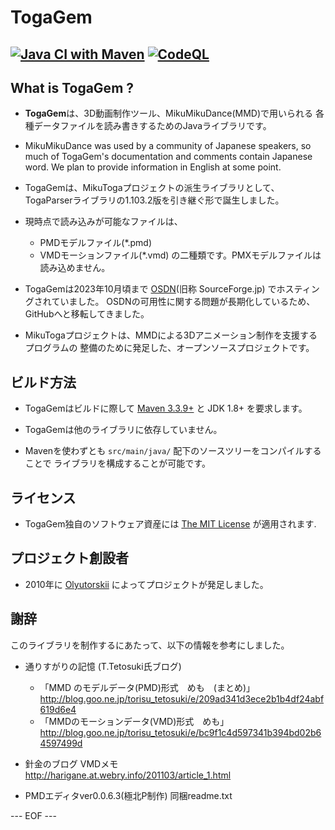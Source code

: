 # TogaGem #

[![Java CI with Maven](https://github.com/olyutorskii/TogaGem/actions/workflows/maven.yml/badge.svg)](https://github.com/olyutorskii/TogaGem/actions/workflows/maven.yml)
[![CodeQL](https://github.com/olyutorskii/TogaGem/actions/workflows/codeql-analysis.yml/badge.svg)](https://github.com/olyutorskii/TogaGem/actions/workflows/codeql-analysis.yml)
-----------------------------------------------------------------------


## What is TogaGem ? ##

* **TogaGem**は、3D動画制作ツール、MikuMikuDance(MMD)で用いられる
各種データファイルを読み書きするためのJavaライブラリです。

* MikuMikuDance was used by a community of Japanese speakers,
so much of TogaGem's documentation and comments contain Japanese word.
We plan to provide information in English at some point.

* TogaGemは、MikuTogaプロジェクトの派生ライブラリとして、
TogaParserライブラリの1.103.2版を引き継ぐ形で誕生しました。

* 現時点で読み込みが可能なファイルは、
  - PMDモデルファイル(*.pmd)
  - VMDモーションファイル(*.vmd)
の二種類です。PMXモデルファイルは読み込めません。

* TogaGemは2023年10月頃まで [OSDN][OSDN](旧称 SourceForge.jp)
でホスティングされていました。
OSDNの可用性に関する問題が長期化しているため、GitHubへと移転してきました。

* MikuTogaプロジェクトは、MMDによる3Dアニメーション制作を支援するプログラムの
整備のために発足した、オープンソースプロジェクトです。


## ビルド方法 ##

* TogaGemはビルドに際して [Maven 3.3.9+](https://maven.apache.org/)
と JDK 1.8+ を要求します。

* TogaGemは他のライブラリに依存していません。

* Mavenを使わずとも `src/main/java/` 配下のソースツリーをコンパイルすることで
ライブラリを構成することが可能です。


## ライセンス ##

* TogaGem独自のソフトウェア資産には [The MIT License][MIT] が適用されます.


## プロジェクト創設者 ##

* 2010年に [Olyutorskii](https://github.com/olyutorskii) によってプロジェクトが発足しました。


## 謝辞 ##

このライブラリを制作するにあたって、以下の情報を参考にしました。


- 通りすがりの記憶 (T.Tetosuki氏ブログ)
  - 「MMD のモデルデータ(PMD)形式　めも　(まとめ)」
  http://blog.goo.ne.jp/torisu_tetosuki/e/209ad341d3ece2b1b4df24abf619d6e4
  - 「MMDのモーションデータ(VMD)形式　めも」
  http://blog.goo.ne.jp/torisu_tetosuki/e/bc9f1c4d597341b394bd02b64597499d


- 針金のブログ VMDメモ
  http://harigane.at.webry.info/201103/article_1.html


- PMDエディタver0.0.6.3(極北P制作)
  同梱readme.txt


[OSDN]: https://ja.osdn.net
[MIT]: https://opensource.org/licenses/MIT


--- EOF ---
